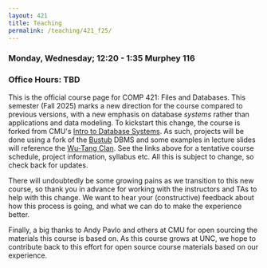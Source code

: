 ```yaml
---
layout: 421
title: Teaching 
permalink: /teaching/421_f25/
---
```


### Monday, Wednesday; 12:20 - 1:35 Murphey 116

### Office Hours: TBD

This is the official course page for COMP 421: Files and Databases.
This semester (Fall 2025) marks a new direction for the course compared to previous versions, with a new emphasis on database *systems* rather than applications and data modeling.
To kickstart this change, the course is forked from CMU's [Intro to Database Systems](https://15445.courses.cs.cmu.edu/fall2024/).
As such, projects will be done using a fork of the [Bustub](https://github.com/bsb20/bustub) DBMS and some examples in lecture slides will reference the [Wu-Tang Clan](https://db.cs.cmu.edu/wordpress/wp-content/uploads/2018/04/pavlo-teaching2018.jpg).
See the links above for a tentative course schedule, project information, syllabus etc.
All this is subject to change, so check back for updates.

There will undoubtedly be some growing pains as we transition to this new course, so thank you in advance for working with the instructors and TAs to help with this change.
We want to hear your (constructive) feedback about how this process is going, and what we can do to make the experience better.

Finally, a big thanks to Andy Pavlo and others at CMU for open sourcing the materials this course is based on.
As this course grows at UNC, we hope to contribute back to this effort for open source course materials based on our experience.
